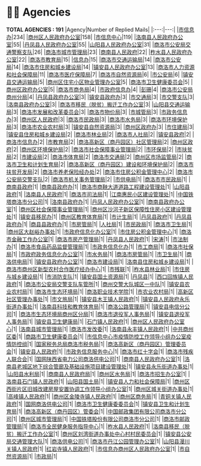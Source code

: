 # 👮‍♀️ Agencies
__TOTAL AGENCIES : 191__
|Agency|Number of Replied Mails|
|:---:|---:|
|[市信息办](市信息办.md)|234|
|[商州区人民政府办公室](商州区人民政府办公室.md)|158|
|[市信息中心](市信息中心.md)|119|
|[洛南县人民政府办公室](洛南县人民政府办公室.md)|55|
|[丹凤县人民政府办公室](丹凤县人民政府办公室.md)|55|
|[山阳县人民政府办公室](山阳县人民政府办公室.md)|31|
|[商洛市公安局交通警察支队](商洛市公安局交通警察支队.md)|26|
|[商洛市城市管理局](商洛市城市管理局.md)|23|
|[商南县人民政府](商南县人民政府.md)|22|
|[柞水县人民政府办公室](柞水县人民政府办公室.md)|22|
|[商洛市教育局](商洛市教育局.md)|15|
|[信息办](信息办.md)|15|
|[商洛市交通运输局](商洛市交通运输局.md)|14|
|[商洛市公安局](商洛市公安局.md)|14|
|[商洛市住房和城乡建设局](商洛市住房和城乡建设局.md)|14|
|[镇安县人民政府办公室](镇安县人民政府办公室.md)|13|
|[商洛市人力资源和社会保障局](商洛市人力资源和社会保障局.md)|11|
|[商洛市医疗保障局](商洛市医疗保障局.md)|7|
|[商洛市自然资源局](商洛市自然资源局.md)|6|
|[市公安局](市公安局.md)|6|
|[镇安县交通运输局](镇安县交通运输局.md)|5|
|[商州区住宅小区物业管理办公室](商州区住宅小区物业管理办公室.md)|5|
|[商洛市卫生健康委员会](商洛市卫生健康委员会.md)|5|
|[商州区政府办公室](商州区政府办公室.md)|5|
|[商洛市商务局](商洛市商务局.md)|4|
|[市政府信息办](市政府信息办.md)|4|
|[彭珊](彭珊.md)|4|
|[商洛市公安局商州分局](商洛市公安局商州分局.md)|4|
|[丹凤县政府办公室](丹凤县政府办公室.md)|3|
|[镇安县政府办](镇安县政府办.md)|3|
|[市交通局](市交通局.md)|3|
|[市交警支队](市交警支队.md)|3|
|[洛南县政府办公室](洛南县政府办公室.md)|3|
|[商洛市移民（脱贫）搬迁工作办公室](商洛市移民（脱贫）搬迁工作办公室.md)|3|
|[山阳县交通运输局](山阳县交通运输局.md)|3|
|[商洛市发展和改革委员会](商洛市发展和改革委员会.md)|3|
|[商洛市物价局](商洛市物价局.md)|3|
|[市城管局](市城管局.md)|3|
|[市政务信息办](市政务信息办.md)|3|
|[商州区人民政府](商州区人民政府.md)|3|
|[商洛市民政局](商洛市民政局.md)|3|
|[商洛市水务局](商洛市水务局.md)|3|
|[商洛市环境保护局](商洛市环境保护局.md)|3|
|[商洛市农业农村局](商洛市农业农村局.md)|3|
|[镇安县自然资源局](镇安县自然资源局.md)|3|
|[商州区政府办](商州区政府办.md)|3|
|[市住建局](市住建局.md)|3|
|[镇安县住房和城乡建设局](镇安县住房和城乡建设局.md)|2|
|[商洛市林业局](商洛市林业局.md)|2|
|[商洛市人社局](商洛市人社局.md)|2|
|[镇安县政府](镇安县政府.md)|2|
|[商洛市信息办](商洛市信息办.md)|2|
|[市教育局](市教育局.md)|2|
|[商洛高新区（商丹园区）社区管理局](商洛高新区（商丹园区）社区管理局.md)|2|
|[商州区政府](商州区政府.md)|2|
|[商州区环境保护局](商州区环境保护局.md)|2|
|[商洛市社会保障事业管理局](商洛市社会保障事业管理局.md)|2|
|[市环保局](市环保局.md)|2|
|[市扶贫局](市扶贫局.md)|2|
|[市建设局](市建设局.md)|2|
|[商洛市体育局](商洛市体育局.md)|2|
|[商洛市交通局](商洛市交通局.md)|2|
|[商州区市场监管局](商州区市场监管局.md)|2|
|[商洛市卫生和计划生育局](商洛市卫生和计划生育局.md)|2|
|[商洛高新区（商丹园区）建设和环境保护局](商洛高新区（商丹园区）建设和环境保护局.md)|2|
|[商洛市扶贫开发局](商洛市扶贫开发局.md)|2|
|[商洛市养老保险经办处](商洛市养老保险经办处.md)|2|
|[商洛市住房公积金管理中心](商洛市住房公积金管理中心.md)|2|
|[商洛市公安局交警支队](商洛市公安局交警支队.md)|2|
|[商洛市机关事务管理局](商洛市机关事务管理局.md)|2|
|[市供电局](市供电局.md)|1|
|[商洛市市民政局](商洛市市民政局.md)|1|
|[商南县政府](商南县政府.md)|1|
|[商南县政府办](商南县政府办.md)|1|
|[商洛市商鞅大道道路工程建设管理处](商洛市商鞅大道道路工程建设管理处.md)|1|
|[山阳县政府](山阳县政府.md)|1|
|[洛南县人民政府](洛南县人民政府.md)|1|
|[商洛市司法局](商洛市司法局.md)|1|
|[江南惠民小区建设管理处](江南惠民小区建设管理处.md)|1|
|[中国铁塔商洛市分公司](中国铁塔商洛市分公司.md)|1|
|[洛南县政府办](洛南县政府办.md)|1|
|[丹凤人民政府办公室](丹凤人民政府办公室.md)|1|
|[商南县政府办公室](商南县政府办公室.md)|1|
|[商州区社会保障事业管理局](商州区社会保障事业管理局.md)|1|
|[商州区沙河子新区保障性住房小区建设管理处](商州区沙河子新区保障性住房小区建设管理处.md)|1|
|[镇安县移民办](镇安县移民办.md)|1|
|[商州区教育体育局](商州区教育体育局.md)|1|
|[市计生局](市计生局.md)|1|
|[丹凤县政府](丹凤县政府.md)|1|
|[丹凤县政府办](丹凤县政府办.md)|1|
|[商县县政府办](商县县政府办.md)|1|
|[市房管局](市房管局.md)|1|
|[人社局](人社局.md)|1|
|[市民政局](市民政局.md)|1|
|[商洛市卫生局](商洛市卫生局.md)|1|
|[商州区大赵峪办事处](商州区大赵峪办事处.md)|1|
|[市政府信息化办公室](市政府信息化办公室.md)|1|
|[市住房公积金管理中心](市住房公积金管理中心.md)|1|
|[商洛市金融工作办公室](商洛市金融工作办公室.md)|1|
|[商洛市房产管理局](商洛市房产管理局.md)|1|
|[丹凤县人民政府](丹凤县人民政府.md)|1|
|[宋涛](宋涛.md)|1|
|[市法制办](市法制办.md)|1|
|[商洛市食品药品监督管理局](商洛市食品药品监督管理局.md)|1|
|[市政务信息化办](市政务信息化办.md)|1|
|[市工商局](市工商局.md)|1|
|[商洛市社保局](商洛市社保局.md)|1|
|[市政府政务信息化办公室](市政府政务信息化办公室.md)|1|
|[市水务局](市水务局.md)|1|
|[商洛市房管局](商洛市房管局.md)|1|
|[市卫生局](市卫生局.md)|1|
|[商洛供电局](商洛供电局.md)|1|
|[镇安县政府办公室](镇安县政府办公室.md)|1|
|[商洛市建设局](商洛市建设局.md)|1|
|[洛南县住房和城乡建设局](洛南县住房和城乡建设局.md)|1|
|[商洛市商州区新型农村合作医疗经办中心](商洛市商州区新型农村合作医疗经办中心.md)|1|
|[市残联](市残联.md)|1|
|[柞水县林业局](柞水县林业局.md)|1|
|[市住房与城乡建设局](市住房与城乡建设局.md)|1|
|[市消防支队](市消防支队.md)|1|
|[镇安县国土资源局](镇安县国土资源局.md)|1|
|[丹凤县](丹凤县.md)|1|
|[西口回族镇人民政府](西口回族镇人民政府.md)|1|
|[商洛市公安局交警支队车管所](商洛市公安局交警支队车管所.md)|1|
|[商州交警大队城区一中队](商州交警大队城区一中队.md)|1|
|[镇安县农业农村局](镇安县农业农村局.md)|1|
|[商洛市生态环境局](商洛市生态环境局.md)|1|
|[商洛职业技术学院](商洛职业技术学院.md)|1|
|[市农业农村局](市农业农村局.md)|1|
|[高新区社区管理办事处](高新区社区管理办事处.md)|1|
|[市文旅局](市文旅局.md)|1|
|[镇安县木王镇人民政府](镇安县木王镇人民政府.md)|1|
|[镇安县人民政府永乐街道办事处](镇安县人民政府永乐街道办事处.md)|1|
|[洛南县科技和教育体育局](洛南县科技和教育体育局.md)|1|
|[商洛公路管理局](商洛公路管理局.md)|1|
|[镇安县电信分公司](镇安县电信分公司.md)|1|
|[商洛市生态环境局商州区分局](商洛市生态环境局商州区分局.md)|1|
|[商洛市退役军人事务局](商洛市退役军人事务局.md)|1|
|[镇安县退役军人事务局](镇安县退役军人事务局.md)|1|
|[镇安县卫生健康局](镇安县卫生健康局.md)|1|
|[石门镇人民政府](石门镇人民政府.md)|1|
|[商州区人民政府办公室心](商州区人民政府办公室心.md)|1|
|[洛南县城市管理局](洛南县城市管理局.md)|1|
|[商洛市发改委](商洛市发改委.md)|1|
|[洛南县永丰镇人民政府](洛南县永丰镇人民政府.md)|1|
|[中共商州区委](中共商州区委.md)|1|
|[商路市卫生健康委员会](商路市卫生健康委员会.md)|1|
|[市信息中心市疫情防控工作领导小组办公室疫情防控组](市信息中心市疫情防控工作领导小组办公室疫情防控组.md)|1|
|[国家税务总局商洛市税务局](国家税务总局商洛市税务局.md)|1|
|[商洛高新区（商丹园区）管理委员会](商洛高新区（商丹园区）管理委员会.md)|1|
|[镇安县人民政府](镇安县人民政府.md)|1|
|[市政务信息服务中心](市政务信息服务中心.md)|1|
|[商洛市红十字会](商洛市红十字会.md)|1|
|[商洛市残疾人联合会](商洛市残疾人联合会.md)|1|
|[国网陕西省电力公司商洛供电公司](国网陕西省电力公司商洛供电公司.md)|1|
|[商南县人民政府办公室](商南县人民政府办公室.md)|1|
|[洛南县老城区地下综合管廊及基础设施项目建设管理处](洛南县老城区地下综合管廊及基础设施项目建设管理处.md)|1|
|[镇安县永乐街道办事处](镇安县永乐街道办事处.md)|1|
|[山阳县水利局](山阳县水利局.md)|1|
|[商南县人民政府局](商南县人民政府局.md)|1|
|[商州区水务局](商州区水务局.md)|1|
|[商洛市招生办公室](商洛市招生办公室.md)|1|
|[洛南县石门镇人民政府](洛南县石门镇人民政府.md)|1|
|[山阳县国土局](山阳县国土局.md)|1|
|[镇安县人力和社会保障局](镇安县人力和社会保障局.md)|1|
|[商州区西街片区旧城改建房屋安置协调工作领导小组办公室](商州区西街片区旧城改建房屋安置协调工作领导小组办公室.md)|1|
|[商州区城关街道办事处](商州区城关街道办事处.md)|1|
|[高峰镇人民政府](高峰镇人民政府.md)|1|
|[商州区金陵寺镇人民政府](商州区金陵寺镇人民政府.md)|1|
|[商州区商务局](商州区商务局.md)|1|
|[青铜关镇人民政府](青铜关镇人民政府.md)|1|
|[国网商洛供电公司](国网商洛供电公司.md)|1|
|[商洛市卫生健康委委员会](商洛市卫生健康委委员会.md)|1|
|[镇安县卫生和计划生育局](镇安县卫生和计划生育局.md)|1|
|[商洛高新区（商丹园区）管委会](商洛高新区（商丹园区）管委会.md)|1|
|[中国邮政集团有限公司商洛市分公司](中国邮政集团有限公司商洛市分公司.md)|1|
|[商州区城市管理局](商州区城市管理局.md)|1|
|[中国铁塔股份有限公司商洛市分公司](中国铁塔股份有限公司商洛市分公司.md)|1|
|[商洛市邮政管理局](商洛市邮政管理局.md)|1|
|[商洛市全民健身服务指导中心](商洛市全民健身服务指导中心.md)|1|
|[柞水县人民政府](柞水县人民政府.md)|1|
|[洛南县移民（脱贫）搬迁工作办公室](洛南县移民（脱贫）搬迁工作办公室.md)|1|
|[商州区刘湾街道办事处中心村村民委员会](商州区刘湾街道办事处中心村村民委员会.md)|1|
|[镇安县公安局交通管理大队](镇安县公安局交通管理大队.md)|1|
|[商洛供电公司](商洛供电公司.md)|1|
|[商洛市丹江公园管理办公室](商洛市丹江公园管理办公室.md)|1|
|[山阳县漫川关镇人民政府](山阳县漫川关镇人民政府.md)|1|
|[红岩寺镇人民政府](红岩寺镇人民政府.md)|1|
|[市信息办商州区人民政府办公室](市信息办商州区人民政府办公室.md)|1|
|[市自然资源局](市自然资源局.md)|1|
|[市政局](市政局.md)|1|
